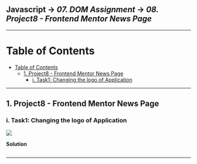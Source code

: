 ## Javascript -> <em>07. DOM Assignment</em> -> <em>08. Project8 - Frontend Mentor News Page</em> 

<hr/>

# Table of Contents
- [Table of Contents](#table-of-contents)
  - [1. Project8 - Frontend Mentor News Page](#1-project8---frontend-mentor-news-page)
    - [i. Task1: Changing the logo of Application](#i-task1-changing-the-logo-of-application)

<hr/>

## 1. Project8 - Frontend Mentor News Page

### i. Task1: Changing the logo of Application

![](../00.%20Output/)

**Solution**

```

```

<hr/>